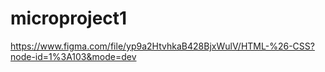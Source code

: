 # microproject1
https://www.figma.com/file/yp9a2HtvhkaB428BjxWulV/HTML-%26-CSS?node-id=1%3A103&mode=dev
